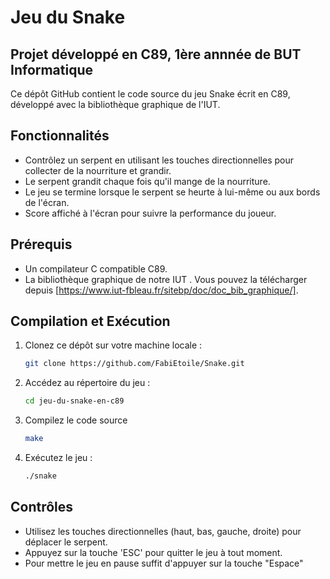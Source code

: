 # Jeu du Snake 
## Projet développé en C89, 1ère annnée de BUT Informatique

Ce dépôt GitHub contient le code source du jeu Snake écrit en C89, développé avec la bibliothèque graphique de l'IUT.


## Fonctionnalités

- Contrôlez un serpent en utilisant les touches directionnelles pour collecter de la nourriture et grandir.
- Le serpent grandit chaque fois qu'il mange de la nourriture.
- Le jeu se termine lorsque le serpent se heurte à lui-même ou aux bords de l'écran.
- Score affiché à l'écran pour suivre la performance du joueur.

## Prérequis

- Un compilateur C compatible C89.
- La bibliothèque graphique de notre IUT . Vous pouvez la télécharger depuis [https://www.iut-fbleau.fr/sitebp/doc/doc_bib_graphique/].

## Compilation et Exécution

1. Clonez ce dépôt sur votre machine locale :

   ```bash
   git clone https://github.com/FabiEtoile/Snake.git

2. Accédez au répertoire du jeu :

    ```bash
   cd jeu-du-snake-en-c89
3. Compilez le code source

    ```bash
   make
4. Exécutez le jeu :

    ```bash
   ./snake

## Contrôles

- Utilisez les touches directionnelles (haut, bas, gauche, droite) pour déplacer le serpent.
- Appuyez sur la touche 'ESC' pour quitter le jeu à tout moment.
- Pour mettre le jeu en pause suffit d'appuyer sur la touche "Espace"

   

